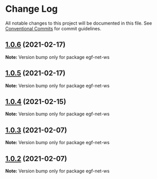 # Change Log

All notable changes to this project will be documented in this file.
See [Conventional Commits](https://conventionalcommits.org) for commit guidelines.

## [1.0.6](https://e.coding.net/AILHC/easy-game-framework/EasyGameFrameworkOpen/compare/egf-net-ws@1.0.5...egf-net-ws@1.0.6) (2021-02-17)

**Note:** Version bump only for package egf-net-ws





## [1.0.5](https://e.coding.net/AILHC/easy-game-framework/EasyGameFrameworkOpen/compare/egf-net-ws@1.0.4...egf-net-ws@1.0.5) (2021-02-17)

**Note:** Version bump only for package egf-net-ws





## [1.0.4](https://e.coding.net/AILHC/easy-game-framework/EasyGameFrameworkOpen/compare/egf-net-ws@1.0.3...egf-net-ws@1.0.4) (2021-02-15)

**Note:** Version bump only for package egf-net-ws





## [1.0.3](https://e.coding.net/AILHC/easy-game-framework/EasyGameFrameworkOpen/compare/egf-net-ws@1.0.2...egf-net-ws@1.0.3) (2021-02-07)

**Note:** Version bump only for package egf-net-ws





## [1.0.2](https://e.coding.net/AILHC/easy-game-framework/EasyGameFrameworkOpen/compare/egf-net-ws@1.0.1...egf-net-ws@1.0.2) (2021-02-07)

**Note:** Version bump only for package egf-net-ws
